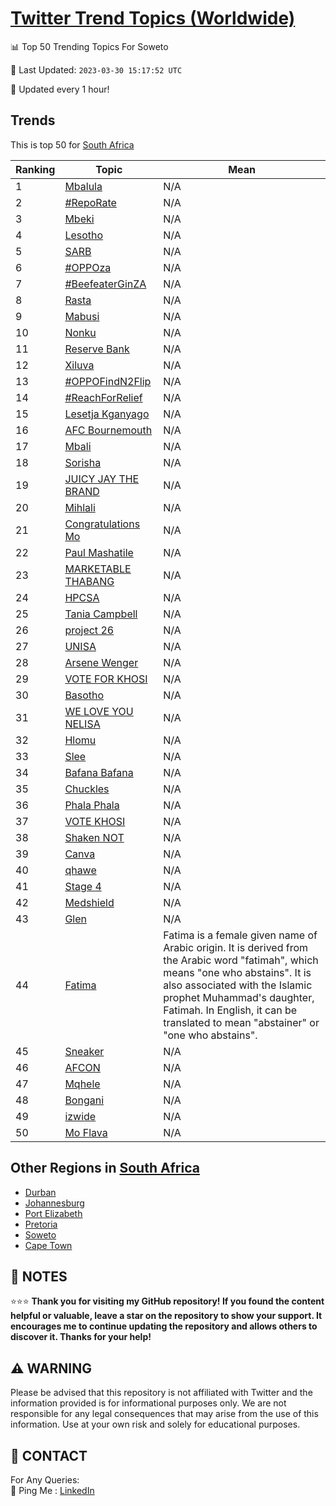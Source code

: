 [Twitter Trend Topics (Worldwide)](https://github.com/ErcinDedeoglu/Twitter-Trend-Topics)
==========


📊 Top 50 Trending Topics For Soweto

📆 Last Updated: `2023-03-30 15:17:52 UTC`

🔧 Updated every 1 hour!


## Trends

This is top 50 for [South Africa](</South Africa>)

| Ranking | Topic | Mean |
| ------- | ------------ | ------------ |
| 1 | [Mbalula](http://twitter.com/search?q=Mbalula) | N/A |
| 2 | [#RepoRate](http://twitter.com/search?q=%23RepoRate) | N/A |
| 3 | [Mbeki](http://twitter.com/search?q=Mbeki) | N/A |
| 4 | [Lesotho](http://twitter.com/search?q=Lesotho) | N/A |
| 5 | [SARB](http://twitter.com/search?q=SARB) | N/A |
| 6 | [#OPPOza](http://twitter.com/search?q=%23OPPOza) | N/A |
| 7 | [#BeefeaterGinZA](http://twitter.com/search?q=%23BeefeaterGinZA) | N/A |
| 8 | [Rasta](http://twitter.com/search?q=Rasta) | N/A |
| 9 | [Mabusi](http://twitter.com/search?q=Mabusi) | N/A |
| 10 | [Nonku](http://twitter.com/search?q=Nonku) | N/A |
| 11 | [Reserve Bank](http://twitter.com/search?q=Reserve+Bank) | N/A |
| 12 | [Xiluva](http://twitter.com/search?q=Xiluva) | N/A |
| 13 | [#OPPOFindN2Flip](http://twitter.com/search?q=%23OPPOFindN2Flip) | N/A |
| 14 | [#ReachForRelief](http://twitter.com/search?q=%23ReachForRelief) | N/A |
| 15 | [Lesetja Kganyago](http://twitter.com/search?q=Lesetja+Kganyago) | N/A |
| 16 | [AFC Bournemouth](http://twitter.com/search?q=AFC+Bournemouth) | N/A |
| 17 | [Mbali](http://twitter.com/search?q=Mbali) | N/A |
| 18 | [Sorisha](http://twitter.com/search?q=Sorisha) | N/A |
| 19 | [JUICY JAY THE BRAND](http://twitter.com/search?q=JUICY+JAY+THE+BRAND) | N/A |
| 20 | [Mihlali](http://twitter.com/search?q=Mihlali) | N/A |
| 21 | [Congratulations Mo](http://twitter.com/search?q=Congratulations+Mo) | N/A |
| 22 | [Paul Mashatile](http://twitter.com/search?q=Paul+Mashatile) | N/A |
| 23 | [MARKETABLE THABANG](http://twitter.com/search?q=MARKETABLE+THABANG) | N/A |
| 24 | [HPCSA](http://twitter.com/search?q=HPCSA) | N/A |
| 25 | [Tania Campbell](http://twitter.com/search?q=Tania+Campbell) | N/A |
| 26 | [project 26](http://twitter.com/search?q=project+26) | N/A |
| 27 | [UNISA](http://twitter.com/search?q=UNISA) | N/A |
| 28 | [Arsene Wenger](http://twitter.com/search?q=Arsene+Wenger) | N/A |
| 29 | [VOTE FOR KHOSI](http://twitter.com/search?q=VOTE+FOR+KHOSI) | N/A |
| 30 | [Basotho](http://twitter.com/search?q=Basotho) | N/A |
| 31 | [WE LOVE YOU NELISA](http://twitter.com/search?q=WE+LOVE+YOU+NELISA) | N/A |
| 32 | [Hlomu](http://twitter.com/search?q=Hlomu) | N/A |
| 33 | [Slee](http://twitter.com/search?q=Slee) | N/A |
| 34 | [Bafana Bafana](http://twitter.com/search?q=Bafana+Bafana) | N/A |
| 35 | [Chuckles](http://twitter.com/search?q=Chuckles) | N/A |
| 36 | [Phala Phala](http://twitter.com/search?q=Phala+Phala) | N/A |
| 37 | [VOTE KHOSI](http://twitter.com/search?q=VOTE+KHOSI) | N/A |
| 38 | [Shaken NOT](http://twitter.com/search?q=Shaken+NOT) | N/A |
| 39 | [Canva](http://twitter.com/search?q=Canva) | N/A |
| 40 | [qhawe](http://twitter.com/search?q=qhawe) | N/A |
| 41 | [Stage 4](http://twitter.com/search?q=Stage+4) | N/A |
| 42 | [Medshield](http://twitter.com/search?q=Medshield) | N/A |
| 43 | [Glen](http://twitter.com/search?q=Glen) | N/A |
| 44 | [Fatima](http://twitter.com/search?q=Fatima) | Fatima is a female given name of Arabic origin. It is derived from the Arabic word "fatimah", which means "one who abstains". It is also associated with the Islamic prophet Muhammad's daughter, Fatimah. In English, it can be translated to mean "abstainer" or "one who abstains". |
| 45 | [Sneaker](http://twitter.com/search?q=Sneaker) | N/A |
| 46 | [AFCON](http://twitter.com/search?q=AFCON) | N/A |
| 47 | [Mqhele](http://twitter.com/search?q=Mqhele) | N/A |
| 48 | [Bongani](http://twitter.com/search?q=Bongani) | N/A |
| 49 | [izwide](http://twitter.com/search?q=izwide) | N/A |
| 50 | [Mo Flava](http://twitter.com/search?q=Mo+Flava) | N/A |



## Other Regions in [South Africa](</South Africa>)

* [Durban](</South Africa/Durban.md>)
* [Johannesburg](</South Africa/Johannesburg.md>)
* [Port Elizabeth](</South Africa/Port Elizabeth.md>)
* [Pretoria](</South Africa/Pretoria.md>)
* [Soweto](</South Africa/Soweto.md>)
* [Cape Town](</South Africa/Cape Town.md>)



## 📝 NOTES

⭐⭐⭐ **Thank you for visiting my GitHub repository! If you found the content helpful or valuable, leave a star on the repository to show your support. It encourages me to continue updating the repository and allows others to discover it. Thanks for your help!**


## ⚠️ WARNING

Please be advised that this repository is not affiliated with Twitter and the information provided is for informational purposes only. We are not responsible for any legal consequences that may arise from the use of this information. Use at your own risk and solely for educational purposes.


## 📨 CONTACT

 For Any Queries:  
            🏓 Ping Me : [LinkedIn](https://www.linkedin.com/in/ercindedeoglu/)

